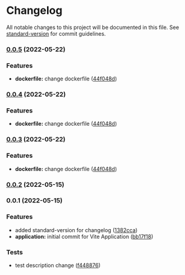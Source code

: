 # Changelog

All notable changes to this project will be documented in this file. See [standard-version](https://github.com/conventional-changelog/standard-version) for commit guidelines.

### [0.0.5](https://github.com/dhavalptl/viteapp/compare/v0.0.2...v0.0.5) (2022-05-22)


### Features

* **dockerfile:** change dockerfile ([44f048d](https://github.com/dhavalptl/viteapp/commit/44f048d2d67c2c1b0ba78c7a912a66577177b484))

### [0.0.4](https://github.com/dhavalptl/viteapp/compare/v0.0.2...v0.0.4) (2022-05-22)


### Features

* **dockerfile:** change dockerfile ([44f048d](https://github.com/dhavalptl/viteapp/commit/44f048d2d67c2c1b0ba78c7a912a66577177b484))

### [0.0.3](https://github.com/dhavalptl/viteapp/compare/v0.0.2...v0.0.3) (2022-05-22)


### Features

* **dockerfile:** change dockerfile ([44f048d](https://github.com/dhavalptl/viteapp/commit/44f048d2d67c2c1b0ba78c7a912a66577177b484))

### [0.0.2](https://github.com/dhavalptl/viteapp/compare/v0.0.1...v0.0.2) (2022-05-15)

### 0.0.1 (2022-05-15)


### Features

* added standard-version for changelog ([1382cca](https://github.com/dhavalptl/viteapp/commit/1382cca65c89619b50150aaf0905eb52fbc64c26))
* **application:** initial commit for Vite Application ([bb17f18](https://github.com/dhavalptl/viteapp/commit/bb17f18724e9aa0656743ffe619eb8f17fb19a7a))


### Tests

* test description change ([f448876](https://github.com/dhavalptl/viteapp/commit/f44887636eb9dad405a8a2aad715352da5472be3))
